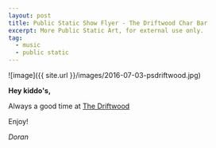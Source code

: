 ```yaml
---
layout: post
title: Public Static Show Flyer - The Driftwood Char Bar
excerpt: More Public Static Art, for external use only.
tag:
  - music
  - public static
---
```


![image]({{ site.url }}/images/2016-07-03-psdriftwood.jpg)

**Hey kiddo's,**

Always a good time at [The Driftwood](http://www.driftwoodcharbar.com)

Enjoy!

*Doran*
